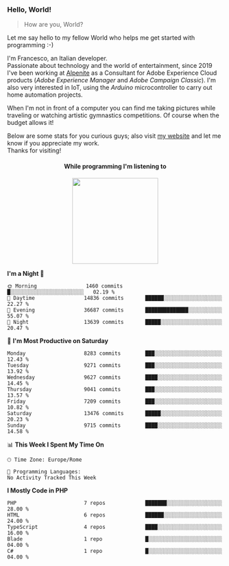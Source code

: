 ### Hello, World!

> How are you, World?

Let me say hello to my fellow World who helps me get started with programming :-)

I'm Francesco, an Italian developer.  
Passionate about technology and the world of entertainment, since 2019 I've been working at [Alpenite](https://www.alpenite.com) as a Consultant for Adobe Experience Cloud products (*Adobe Experience Manager* and *Adobe Campaign Classic*). I'm also very interested in IoT, using the *Arduino* microcontroller to carry out home automation projects.

When I'm not in front of a computer you can find me taking pictures while traveling or watching artistic gymnastics competitions. Of course when the budget allows it!

Below are some stats for you curious guys; also visit [my website](https://www.francescorega.eu) and let me know if you appreciate my work.  
Thanks for visiting!

<div align="center">
  <h4>While programming I'm listening to</h4>
  <a href="https://apps.francescorega.eu/now-playing/11147232609" target="_blank"><img src="https://apps.francescorega.eu/now-playing/11147232609" width="200"></a>
</div>

<!--START_SECTION:waka-->
**I'm a Night 🦉** 

```text
🌞 Morning                1460 commits        █░░░░░░░░░░░░░░░░░░░░░░░░   02.19 % 
🌆 Daytime                14836 commits       ██████░░░░░░░░░░░░░░░░░░░   22.27 % 
🌃 Evening                36687 commits       ██████████████░░░░░░░░░░░   55.07 % 
🌙 Night                  13639 commits       █████░░░░░░░░░░░░░░░░░░░░   20.47 % 
```
📅 **I'm Most Productive on Saturday** 

```text
Monday                   8283 commits        ███░░░░░░░░░░░░░░░░░░░░░░   12.43 % 
Tuesday                  9271 commits        ███░░░░░░░░░░░░░░░░░░░░░░   13.92 % 
Wednesday                9627 commits        ████░░░░░░░░░░░░░░░░░░░░░   14.45 % 
Thursday                 9041 commits        ███░░░░░░░░░░░░░░░░░░░░░░   13.57 % 
Friday                   7209 commits        ███░░░░░░░░░░░░░░░░░░░░░░   10.82 % 
Saturday                 13476 commits       █████░░░░░░░░░░░░░░░░░░░░   20.23 % 
Sunday                   9715 commits        ████░░░░░░░░░░░░░░░░░░░░░   14.58 % 
```


📊 **This Week I Spent My Time On** 

```text
🕑︎ Time Zone: Europe/Rome

💬 Programming Languages: 
No Activity Tracked This Week
```

**I Mostly Code in PHP** 

```text
PHP                      7 repos             ███████░░░░░░░░░░░░░░░░░░   28.00 % 
HTML                     6 repos             ██████░░░░░░░░░░░░░░░░░░░   24.00 % 
TypeScript               4 repos             ████░░░░░░░░░░░░░░░░░░░░░   16.00 % 
Blade                    1 repo              █░░░░░░░░░░░░░░░░░░░░░░░░   04.00 % 
C#                       1 repo              █░░░░░░░░░░░░░░░░░░░░░░░░   04.00 % 
```




<!--END_SECTION:waka-->
